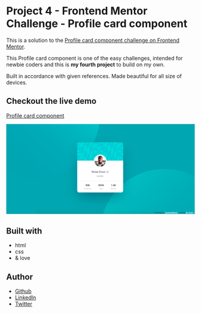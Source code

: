 # Project 4 - Frontend Mentor Challenge - Profile card component

This is a solution to the [Profile card component challenge on Frontend Mentor](https://www.frontendmentor.io/challenges/profile-card-component-cfArpWshJ).

This Profile card component is one of the easy challenges, intended for newbie coders and this is **my fourth project** to build on my own.

Built in accordance with given references. Made beautiful for all size of devices.

## Checkout the live demo
[Profile card component](https://peac-h.github.io/4_Profile-Card-Component/)

![Profile card component](https://raw.githubusercontent.com/Peac-h/4_Profile-Card-Component/main/Screenshot.png)

## Built with
- html
- css
- & love

## Author
- [Github](https://github.com/Peac-h)
- [LinkedIn](https://www.linkedin.com/in/tamta-lomidze-b336b9266/)
- [Twitter](https://twitter.com/p6eac_h)
